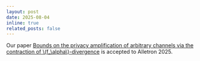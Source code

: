 ```yaml
---
layout: post
date: 2025-08-04
inline: true
related_posts: false
---
```


Our paper [Bounds on the privacy amplification of arbitrary channels via the contraction of \\(f\_\\alpha\\)-divergence](https://arxiv.org/abs/2501.11473) is accepted to Alletron 2025.
